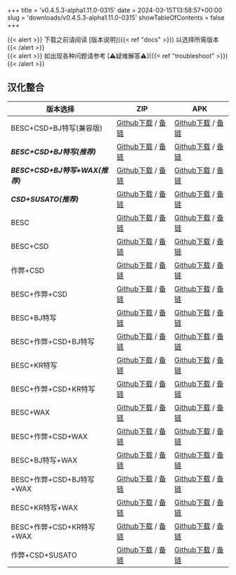 
+++
title = 'v0.4.5.3-alpha1.11.0-0315'
date = 2024-03-15T13:58:57+00:00
slug = 'downloads/v0.4.5.3-alpha1.11.0-0315'
showTableOfContents = false
+++

{{< alert >}}
下载之前请阅读 [版本说明]({{< ref "docs" >}}) 以选择所需版本
{{< /alert >}}
<br>
{{< alert >}}
如出现各种问题请参考 [⚠疑难解答⚠]({{< ref "troubleshoot" >}})
{{< /alert >}}

## 汉化整合

|           版本选择            |                                                                                                                                                                              ZIP                                                                                                                                                                               |                                                                                                                                                                              APK                                                                                                                                                                               |
|-------------------------------|----------------------------------------------------------------------------------------------------------------------------------------------------------------------------------------------------------------------------------------------------------------------------------------------------------------------------------------------------------------|----------------------------------------------------------------------------------------------------------------------------------------------------------------------------------------------------------------------------------------------------------------------------------------------------------------------------------------------------------------|
|BESC+CSD+BJ特写(兼容版)        |[Github下载](https://github.com/DoL-Lyra/Lyra/releases/download/v0.4.5.3-alpha1.11.0-0315/DoL-0.4.5.3-Lyra-a1.11.0-polyfill-besc-cheat-csd-sideviewbj-0315.zip ) / [备链](https://mirror.ghproxy.com/https://github.com/DoL-Lyra/Lyra/releases/download/v0.4.5.3-alpha1.11.0-0315/DoL-0.4.5.3-Lyra-a1.11.0-polyfill-besc-cheat-csd-sideviewbj-0315.zip )|[Github下载](https://github.com/DoL-Lyra/Lyra/releases/download/v0.4.5.3-alpha1.11.0-0315/DoL-0.4.5.3-Lyra-a1.11.0-polyfill-besc-cheat-csd-sideviewbj-0315.apk ) / [备链](https://mirror.ghproxy.com/https://github.com/DoL-Lyra/Lyra/releases/download/v0.4.5.3-alpha1.11.0-0315/DoL-0.4.5.3-Lyra-a1.11.0-polyfill-besc-cheat-csd-sideviewbj-0315.apk )|
|***BESC+CSD+BJ特写(推荐)***    |[Github下载](https://github.com/DoL-Lyra/Lyra/releases/download/v0.4.5.3-alpha1.11.0-0315/DoL-0.4.5.3-Lyra-a1.11.0-besc-csd-sideviewbj-0315.zip ) / [备链](https://mirror.ghproxy.com/https://github.com/DoL-Lyra/Lyra/releases/download/v0.4.5.3-alpha1.11.0-0315/DoL-0.4.5.3-Lyra-a1.11.0-besc-csd-sideviewbj-0315.zip )                              |[Github下载](https://github.com/DoL-Lyra/Lyra/releases/download/v0.4.5.3-alpha1.11.0-0315/DoL-0.4.5.3-Lyra-a1.11.0-besc-csd-sideviewbj-0315.apk ) / [备链](https://mirror.ghproxy.com/https://github.com/DoL-Lyra/Lyra/releases/download/v0.4.5.3-alpha1.11.0-0315/DoL-0.4.5.3-Lyra-a1.11.0-besc-csd-sideviewbj-0315.apk )                              |
|***BESC+CSD+BJ特写+WAX(推荐)***|[Github下载](https://github.com/DoL-Lyra/Lyra/releases/download/v0.4.5.3-alpha1.11.0-0315/DoL-0.4.5.3-Lyra-a1.11.0-besc-wax-csd-sideviewbj-0315.zip ) / [备链](https://mirror.ghproxy.com/https://github.com/DoL-Lyra/Lyra/releases/download/v0.4.5.3-alpha1.11.0-0315/DoL-0.4.5.3-Lyra-a1.11.0-besc-wax-csd-sideviewbj-0315.zip )                      |[Github下载](https://github.com/DoL-Lyra/Lyra/releases/download/v0.4.5.3-alpha1.11.0-0315/DoL-0.4.5.3-Lyra-a1.11.0-besc-wax-csd-sideviewbj-0315.apk ) / [备链](https://mirror.ghproxy.com/https://github.com/DoL-Lyra/Lyra/releases/download/v0.4.5.3-alpha1.11.0-0315/DoL-0.4.5.3-Lyra-a1.11.0-besc-wax-csd-sideviewbj-0315.apk )                      |
|***CSD+SUSATO(推荐)***         |[Github下载](https://github.com/DoL-Lyra/Lyra/releases/download/v0.4.5.3-alpha1.11.0-0315/DoL-0.4.5.3-Lyra-a1.11.0-susato-csd-0315.zip ) / [备链](https://mirror.ghproxy.com/https://github.com/DoL-Lyra/Lyra/releases/download/v0.4.5.3-alpha1.11.0-0315/DoL-0.4.5.3-Lyra-a1.11.0-susato-csd-0315.zip )                                                |[Github下载](https://github.com/DoL-Lyra/Lyra/releases/download/v0.4.5.3-alpha1.11.0-0315/DoL-0.4.5.3-Lyra-a1.11.0-susato-csd-0315.apk ) / [备链](https://mirror.ghproxy.com/https://github.com/DoL-Lyra/Lyra/releases/download/v0.4.5.3-alpha1.11.0-0315/DoL-0.4.5.3-Lyra-a1.11.0-susato-csd-0315.apk )                                                |
|BESC                           |[Github下载](https://github.com/DoL-Lyra/Lyra/releases/download/v0.4.5.3-alpha1.11.0-0315/DoL-0.4.5.3-Lyra-a1.11.0-besc-0315.zip ) / [备链](https://mirror.ghproxy.com/https://github.com/DoL-Lyra/Lyra/releases/download/v0.4.5.3-alpha1.11.0-0315/DoL-0.4.5.3-Lyra-a1.11.0-besc-0315.zip )                                                            |[Github下载](https://github.com/DoL-Lyra/Lyra/releases/download/v0.4.5.3-alpha1.11.0-0315/DoL-0.4.5.3-Lyra-a1.11.0-besc-0315.apk ) / [备链](https://mirror.ghproxy.com/https://github.com/DoL-Lyra/Lyra/releases/download/v0.4.5.3-alpha1.11.0-0315/DoL-0.4.5.3-Lyra-a1.11.0-besc-0315.apk )                                                            |
|BESC+CSD                       |[Github下载](https://github.com/DoL-Lyra/Lyra/releases/download/v0.4.5.3-alpha1.11.0-0315/DoL-0.4.5.3-Lyra-a1.11.0-besc-csd-0315.zip ) / [备链](https://mirror.ghproxy.com/https://github.com/DoL-Lyra/Lyra/releases/download/v0.4.5.3-alpha1.11.0-0315/DoL-0.4.5.3-Lyra-a1.11.0-besc-csd-0315.zip )                                                    |[Github下载](https://github.com/DoL-Lyra/Lyra/releases/download/v0.4.5.3-alpha1.11.0-0315/DoL-0.4.5.3-Lyra-a1.11.0-besc-csd-0315.apk ) / [备链](https://mirror.ghproxy.com/https://github.com/DoL-Lyra/Lyra/releases/download/v0.4.5.3-alpha1.11.0-0315/DoL-0.4.5.3-Lyra-a1.11.0-besc-csd-0315.apk )                                                    |
|作弊+CSD                       |[Github下载](https://github.com/DoL-Lyra/Lyra/releases/download/v0.4.5.3-alpha1.11.0-0315/DoL-0.4.5.3-Lyra-a1.11.0-cheat-csd-0315.zip ) / [备链](https://mirror.ghproxy.com/https://github.com/DoL-Lyra/Lyra/releases/download/v0.4.5.3-alpha1.11.0-0315/DoL-0.4.5.3-Lyra-a1.11.0-cheat-csd-0315.zip )                                                  |[Github下载](https://github.com/DoL-Lyra/Lyra/releases/download/v0.4.5.3-alpha1.11.0-0315/DoL-0.4.5.3-Lyra-a1.11.0-cheat-csd-0315.apk ) / [备链](https://mirror.ghproxy.com/https://github.com/DoL-Lyra/Lyra/releases/download/v0.4.5.3-alpha1.11.0-0315/DoL-0.4.5.3-Lyra-a1.11.0-cheat-csd-0315.apk )                                                  |
|BESC+作弊+CSD                  |[Github下载](https://github.com/DoL-Lyra/Lyra/releases/download/v0.4.5.3-alpha1.11.0-0315/DoL-0.4.5.3-Lyra-a1.11.0-besc-cheat-csd-0315.zip ) / [备链](https://mirror.ghproxy.com/https://github.com/DoL-Lyra/Lyra/releases/download/v0.4.5.3-alpha1.11.0-0315/DoL-0.4.5.3-Lyra-a1.11.0-besc-cheat-csd-0315.zip )                                        |[Github下载](https://github.com/DoL-Lyra/Lyra/releases/download/v0.4.5.3-alpha1.11.0-0315/DoL-0.4.5.3-Lyra-a1.11.0-besc-cheat-csd-0315.apk ) / [备链](https://mirror.ghproxy.com/https://github.com/DoL-Lyra/Lyra/releases/download/v0.4.5.3-alpha1.11.0-0315/DoL-0.4.5.3-Lyra-a1.11.0-besc-cheat-csd-0315.apk )                                        |
|BESC+BJ特写                    |[Github下载](https://github.com/DoL-Lyra/Lyra/releases/download/v0.4.5.3-alpha1.11.0-0315/DoL-0.4.5.3-Lyra-a1.11.0-besc-sideviewbj-0315.zip ) / [备链](https://mirror.ghproxy.com/https://github.com/DoL-Lyra/Lyra/releases/download/v0.4.5.3-alpha1.11.0-0315/DoL-0.4.5.3-Lyra-a1.11.0-besc-sideviewbj-0315.zip )                                      |[Github下载](https://github.com/DoL-Lyra/Lyra/releases/download/v0.4.5.3-alpha1.11.0-0315/DoL-0.4.5.3-Lyra-a1.11.0-besc-sideviewbj-0315.apk ) / [备链](https://mirror.ghproxy.com/https://github.com/DoL-Lyra/Lyra/releases/download/v0.4.5.3-alpha1.11.0-0315/DoL-0.4.5.3-Lyra-a1.11.0-besc-sideviewbj-0315.apk )                                      |
|BESC+作弊+CSD+BJ特写           |[Github下载](https://github.com/DoL-Lyra/Lyra/releases/download/v0.4.5.3-alpha1.11.0-0315/DoL-0.4.5.3-Lyra-a1.11.0-besc-cheat-csd-sideviewbj-0315.zip ) / [备链](https://mirror.ghproxy.com/https://github.com/DoL-Lyra/Lyra/releases/download/v0.4.5.3-alpha1.11.0-0315/DoL-0.4.5.3-Lyra-a1.11.0-besc-cheat-csd-sideviewbj-0315.zip )                  |[Github下载](https://github.com/DoL-Lyra/Lyra/releases/download/v0.4.5.3-alpha1.11.0-0315/DoL-0.4.5.3-Lyra-a1.11.0-besc-cheat-csd-sideviewbj-0315.apk ) / [备链](https://mirror.ghproxy.com/https://github.com/DoL-Lyra/Lyra/releases/download/v0.4.5.3-alpha1.11.0-0315/DoL-0.4.5.3-Lyra-a1.11.0-besc-cheat-csd-sideviewbj-0315.apk )                  |
|BESC+KR特写                    |[Github下载](https://github.com/DoL-Lyra/Lyra/releases/download/v0.4.5.3-alpha1.11.0-0315/DoL-0.4.5.3-Lyra-a1.11.0-besc-sideviewkr-0315.zip ) / [备链](https://mirror.ghproxy.com/https://github.com/DoL-Lyra/Lyra/releases/download/v0.4.5.3-alpha1.11.0-0315/DoL-0.4.5.3-Lyra-a1.11.0-besc-sideviewkr-0315.zip )                                      |[Github下载](https://github.com/DoL-Lyra/Lyra/releases/download/v0.4.5.3-alpha1.11.0-0315/DoL-0.4.5.3-Lyra-a1.11.0-besc-sideviewkr-0315.apk ) / [备链](https://mirror.ghproxy.com/https://github.com/DoL-Lyra/Lyra/releases/download/v0.4.5.3-alpha1.11.0-0315/DoL-0.4.5.3-Lyra-a1.11.0-besc-sideviewkr-0315.apk )                                      |
|BESC+作弊+CSD+KR特写           |[Github下载](https://github.com/DoL-Lyra/Lyra/releases/download/v0.4.5.3-alpha1.11.0-0315/DoL-0.4.5.3-Lyra-a1.11.0-besc-cheat-csd-sideviewkr-0315.zip ) / [备链](https://mirror.ghproxy.com/https://github.com/DoL-Lyra/Lyra/releases/download/v0.4.5.3-alpha1.11.0-0315/DoL-0.4.5.3-Lyra-a1.11.0-besc-cheat-csd-sideviewkr-0315.zip )                  |[Github下载](https://github.com/DoL-Lyra/Lyra/releases/download/v0.4.5.3-alpha1.11.0-0315/DoL-0.4.5.3-Lyra-a1.11.0-besc-cheat-csd-sideviewkr-0315.apk ) / [备链](https://mirror.ghproxy.com/https://github.com/DoL-Lyra/Lyra/releases/download/v0.4.5.3-alpha1.11.0-0315/DoL-0.4.5.3-Lyra-a1.11.0-besc-cheat-csd-sideviewkr-0315.apk )                  |
|BESC+WAX                       |[Github下载](https://github.com/DoL-Lyra/Lyra/releases/download/v0.4.5.3-alpha1.11.0-0315/DoL-0.4.5.3-Lyra-a1.11.0-besc-wax-0315.zip ) / [备链](https://mirror.ghproxy.com/https://github.com/DoL-Lyra/Lyra/releases/download/v0.4.5.3-alpha1.11.0-0315/DoL-0.4.5.3-Lyra-a1.11.0-besc-wax-0315.zip )                                                    |[Github下载](https://github.com/DoL-Lyra/Lyra/releases/download/v0.4.5.3-alpha1.11.0-0315/DoL-0.4.5.3-Lyra-a1.11.0-besc-wax-0315.apk ) / [备链](https://mirror.ghproxy.com/https://github.com/DoL-Lyra/Lyra/releases/download/v0.4.5.3-alpha1.11.0-0315/DoL-0.4.5.3-Lyra-a1.11.0-besc-wax-0315.apk )                                                    |
|BESC+作弊+CSD+WAX              |[Github下载](https://github.com/DoL-Lyra/Lyra/releases/download/v0.4.5.3-alpha1.11.0-0315/DoL-0.4.5.3-Lyra-a1.11.0-besc-wax-cheat-csd-0315.zip ) / [备链](https://mirror.ghproxy.com/https://github.com/DoL-Lyra/Lyra/releases/download/v0.4.5.3-alpha1.11.0-0315/DoL-0.4.5.3-Lyra-a1.11.0-besc-wax-cheat-csd-0315.zip )                                |[Github下载](https://github.com/DoL-Lyra/Lyra/releases/download/v0.4.5.3-alpha1.11.0-0315/DoL-0.4.5.3-Lyra-a1.11.0-besc-wax-cheat-csd-0315.apk ) / [备链](https://mirror.ghproxy.com/https://github.com/DoL-Lyra/Lyra/releases/download/v0.4.5.3-alpha1.11.0-0315/DoL-0.4.5.3-Lyra-a1.11.0-besc-wax-cheat-csd-0315.apk )                                |
|BESC+BJ特写+WAX                |[Github下载](https://github.com/DoL-Lyra/Lyra/releases/download/v0.4.5.3-alpha1.11.0-0315/DoL-0.4.5.3-Lyra-a1.11.0-besc-wax-sideviewbj-0315.zip ) / [备链](https://mirror.ghproxy.com/https://github.com/DoL-Lyra/Lyra/releases/download/v0.4.5.3-alpha1.11.0-0315/DoL-0.4.5.3-Lyra-a1.11.0-besc-wax-sideviewbj-0315.zip )                              |[Github下载](https://github.com/DoL-Lyra/Lyra/releases/download/v0.4.5.3-alpha1.11.0-0315/DoL-0.4.5.3-Lyra-a1.11.0-besc-wax-sideviewbj-0315.apk ) / [备链](https://mirror.ghproxy.com/https://github.com/DoL-Lyra/Lyra/releases/download/v0.4.5.3-alpha1.11.0-0315/DoL-0.4.5.3-Lyra-a1.11.0-besc-wax-sideviewbj-0315.apk )                              |
|BESC+作弊+CSD+BJ特写+WAX       |[Github下载](https://github.com/DoL-Lyra/Lyra/releases/download/v0.4.5.3-alpha1.11.0-0315/DoL-0.4.5.3-Lyra-a1.11.0-besc-wax-cheat-csd-sideviewbj-0315.zip ) / [备链](https://mirror.ghproxy.com/https://github.com/DoL-Lyra/Lyra/releases/download/v0.4.5.3-alpha1.11.0-0315/DoL-0.4.5.3-Lyra-a1.11.0-besc-wax-cheat-csd-sideviewbj-0315.zip )          |[Github下载](https://github.com/DoL-Lyra/Lyra/releases/download/v0.4.5.3-alpha1.11.0-0315/DoL-0.4.5.3-Lyra-a1.11.0-besc-wax-cheat-csd-sideviewbj-0315.apk ) / [备链](https://mirror.ghproxy.com/https://github.com/DoL-Lyra/Lyra/releases/download/v0.4.5.3-alpha1.11.0-0315/DoL-0.4.5.3-Lyra-a1.11.0-besc-wax-cheat-csd-sideviewbj-0315.apk )          |
|BESC+KR特写+WAX                |[Github下载](https://github.com/DoL-Lyra/Lyra/releases/download/v0.4.5.3-alpha1.11.0-0315/DoL-0.4.5.3-Lyra-a1.11.0-besc-wax-sideviewkr-0315.zip ) / [备链](https://mirror.ghproxy.com/https://github.com/DoL-Lyra/Lyra/releases/download/v0.4.5.3-alpha1.11.0-0315/DoL-0.4.5.3-Lyra-a1.11.0-besc-wax-sideviewkr-0315.zip )                              |[Github下载](https://github.com/DoL-Lyra/Lyra/releases/download/v0.4.5.3-alpha1.11.0-0315/DoL-0.4.5.3-Lyra-a1.11.0-besc-wax-sideviewkr-0315.apk ) / [备链](https://mirror.ghproxy.com/https://github.com/DoL-Lyra/Lyra/releases/download/v0.4.5.3-alpha1.11.0-0315/DoL-0.4.5.3-Lyra-a1.11.0-besc-wax-sideviewkr-0315.apk )                              |
|BESC+作弊+CSD+KR特写+WAX       |[Github下载](https://github.com/DoL-Lyra/Lyra/releases/download/v0.4.5.3-alpha1.11.0-0315/DoL-0.4.5.3-Lyra-a1.11.0-besc-wax-cheat-csd-sideviewkr-0315.zip ) / [备链](https://mirror.ghproxy.com/https://github.com/DoL-Lyra/Lyra/releases/download/v0.4.5.3-alpha1.11.0-0315/DoL-0.4.5.3-Lyra-a1.11.0-besc-wax-cheat-csd-sideviewkr-0315.zip )          |[Github下载](https://github.com/DoL-Lyra/Lyra/releases/download/v0.4.5.3-alpha1.11.0-0315/DoL-0.4.5.3-Lyra-a1.11.0-besc-wax-cheat-csd-sideviewkr-0315.apk ) / [备链](https://mirror.ghproxy.com/https://github.com/DoL-Lyra/Lyra/releases/download/v0.4.5.3-alpha1.11.0-0315/DoL-0.4.5.3-Lyra-a1.11.0-besc-wax-cheat-csd-sideviewkr-0315.apk )          |
|作弊+CSD+SUSATO                |[Github下载](https://github.com/DoL-Lyra/Lyra/releases/download/v0.4.5.3-alpha1.11.0-0315/DoL-0.4.5.3-Lyra-a1.11.0-susato-cheat-csd-0315.zip ) / [备链](https://mirror.ghproxy.com/https://github.com/DoL-Lyra/Lyra/releases/download/v0.4.5.3-alpha1.11.0-0315/DoL-0.4.5.3-Lyra-a1.11.0-susato-cheat-csd-0315.zip )                                    |[Github下载](https://github.com/DoL-Lyra/Lyra/releases/download/v0.4.5.3-alpha1.11.0-0315/DoL-0.4.5.3-Lyra-a1.11.0-susato-cheat-csd-0315.apk ) / [备链](https://mirror.ghproxy.com/https://github.com/DoL-Lyra/Lyra/releases/download/v0.4.5.3-alpha1.11.0-0315/DoL-0.4.5.3-Lyra-a1.11.0-susato-cheat-csd-0315.apk )                                    |
